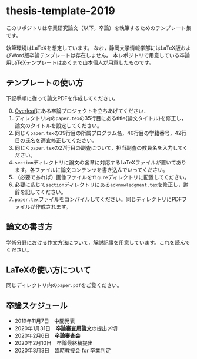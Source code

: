 # thesis-template-2019
このリポジトリは卒業研究論文（以下，卒論）を執筆するためのテンプレート集です。

執筆環境はLaTeXを想定しています。
なお，静岡大学情報学部にはLaTeX版およびWord版卒論テンプレートは存在しません。
本レポジトリで用意している卒論用LaTeXテンプレートはあくまで山本個人が用意したものです。


## テンプレートの使い方
下記手順に従って論文PDFを作成してください。

0. [Overleaf](https://www.overleaf.com)にある卒論プロジェクトを立ちあげてください．
1. ディレクトリ内の``paper.tex``の35行目にあるtitle{論文タイトル}を修正し，論文のタイトルを設定してください。
2. 同じく``paper.tex``の39行目の所属プログラム名，40行目の学籍番号，42行目の氏名を適宜修正してください。
3. 同じく``paper.tex``の27行目の副査について，担当副査の教員名を入力してください。
4. ``section``ディレクトリに論文の各章に対応するLaTeXファイルが置いてあります。各ファイルに論文コンテンツを書き込んでいってください。
5. （必要であれば）画像ファイルを``figure``ディレクトリに配置してください。
6. 必要に応じて``section``ディレクトリにある``acknowledgment.tex``を修正し，謝辞を記してください。
7. ``paper.tex``ファイルをコンパイルしてください。同じディレクトリにPDFファイルが作成されます。


## 論文の書き方
[学術分野における作文方法について](https://github.com/ymmt3-lab/lab-management/blob/master/how-to-write-a-paper.md)，解説記事を用意しています。これを読んでください。


## LaTeXの使い方について
同じディレクトリ内の``paper.pdf``をご覧ください。


## 卒論スケジュール
* 2019年11月7日　中間発表
* 2020年1月31日　**卒論審査用論文**の提出〆切
* 2020年2月6日　**卒論審査会**
* 2020年2月10日　卒論最終稿提出
* 2020年3月3日　臨時教授会 for 卒業判定
